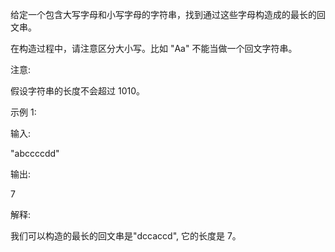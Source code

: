 给定一个包含大写字母和小写字母的字符串，找到通过这些字母构造成的最长的回文串。

在构造过程中，请注意区分大小写。比如 "Aa" 不能当做一个回文字符串。

注意:

假设字符串的长度不会超过 1010。

示例 1:

输入:

"abccccdd"

输出:

7

解释:

我们可以构造的最长的回文串是"dccaccd", 它的长度是 7。
